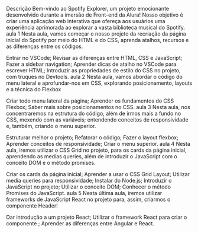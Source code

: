 Descrição
Bem-vindo ao Spotify Explorer, um projeto emocionante desenvolvido durante a imersão de Front-end da Alura!
Nosso objetivo é criar uma aplicação web interativa que ofereça aos usuários uma experiência aprimorada ao explorar a vasta biblioteca musical do Spotify.
aula 1
Nesta aula, vamos começar o nosso projeto da recriação da página inicial do Spotify por meio do HTML e do CSS, aprenda atalhos, recursos e as diferenças entre os códigos.

Entrar no VSCode;
Revisar as diferenças entre HTML, CSS e JavaScript;
Fazer a sidebar navigation;
Aprender dicas de atalho no VSCode para escrever HTML;
Introduzir as propriedades de estilo do CSS no projeto, com truques no Devtools.
aula 2
Nesta aula, vamos abordar o código do menu lateral e aprofundar-nos em CSS, explorando posicionamento, layouts e a técnica do Flexbox

Criar todo menu lateral da página;
Aprender os fundamentos do CSS Flexbox;
Saber mais sobre posicionamentos no CSS.
aula 3
Nesta aula, nos concentraremos na estrutura do código, além de irmos mais a fundo no CSS, mexendo com as variáveis; entendendo conceitos de responsividade e, também, criando o menu superior.

Estruturar melhor o projeto;
Refatorar o código;
Fazer o layout flexbox;
Aprender conceitos de responsividade;
Criar o menu superior.
aula 4
Nesta aula, iremos utilizar o CSS Grid no projeto, para os cards da página inicial, aprendendo as medias queries, além de introduzir o JavaScript com o conceito DOM e o método promises.

Criar os cards da página inicial;
Aprender a usar o CSS Grid Layout;
Utilizar media queries para responsividade;
Instalar do Node.js;
Introduzir o JavaScript no projeto;
Utilizar o conceito DOM;
Conhecer o método Promises do JavaScript.
aula 5
Nesta última aula, iremos utilizar frameworks de JavaScript React no projeto para, assim, criarmos o componente Header!

Dar introdução a um projeto React;
Utilizar o framework React para criar o componente ;
Aprender as diferenças entre Angular e React.